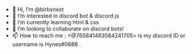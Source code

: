 - 👋 Hi, I’m @birbsnest
- 👀 I’m interested in discord bot & discord.js
- 🌱 I’m currently learning html & css
- 💞️ I’m looking to collaborate on discord bots!
- 📫 How to reach me : <@765841483584241705> is my discord ID or username is Hynes#0688 .

